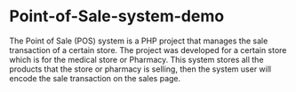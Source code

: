 # Point-of-Sale-system-demo
The Point of Sale (POS) system is a PHP project that manages the sale transaction of a certain store. The project was developed for a certain store which is for the medical store or Pharmacy. This system stores all the products that the store or pharmacy is selling, then the system user will encode the sale transaction on the sales page.
